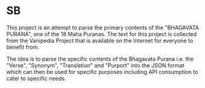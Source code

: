 # SB
This project is an attempt to parse the primary contents of the "BHAGAVATA PURANA", one of the 18 Maha Puranas.
The text for this project is collected from the Vanipedia Project that is available on the Internet for everyone to benefit from.

The idea is to parse the specific contents of the Bhagavata Purana i.e. the "Verse", "Synonym", "Translation" and "Purport" into the JSON format
which can then be used for specific purposes including API consumption to cater to specific needs.

